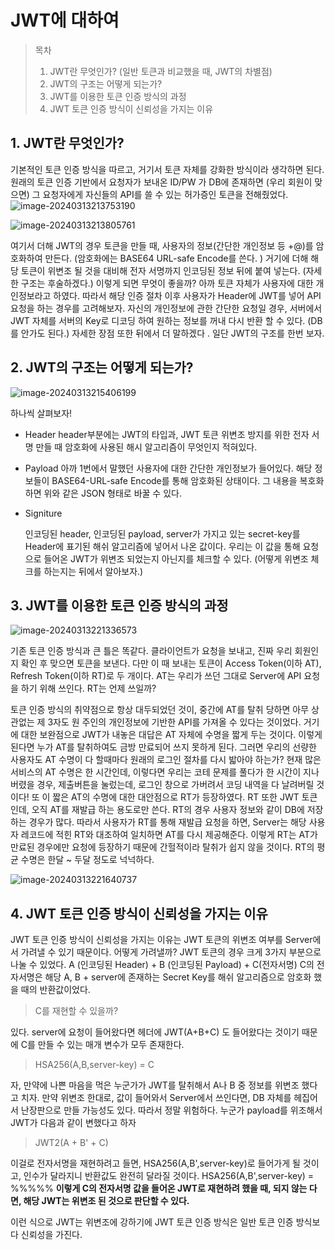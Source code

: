 # JWT에 대하여

> 목차
>
> 1. JWT란 무엇인가? (일반 토큰과 비교했을 때, JWT의 차별점)
> 2. JWT의 구조는 어떻게 되는가? 
> 3. JWT를 이용한 토큰 인증 방식의 과정 
> 4. JWT 토큰 인증 방식이 신뢰성을 가지는 이유 

## 1. JWT란 무엇인가? 

기본적인 토큰 인증 방식을 따르고, 거기서 토큰 자체를 강화한 방식이라 생각하면 된다. 원래의 토큰 인증 기반에서 요청자가 보내온 ID/PW 가 DB에 존재하면 (우리 회원이 맞으면) 그 요청자에게 자신들의 API를 쓸 수 있는 허가증인 토큰을 전해줬었다. 
![image-20240313213753190](C:\Users\SSAFY\AppData\Roaming\Typora\typora-user-images\image-20240313213753190.png)

![image-20240313213805761](C:\Users\SSAFY\AppData\Roaming\Typora\typora-user-images\image-20240313213805761.png)

여기서 더해 JWT의 경우 토큰을 만들 때, 사용자의 정보(간단한 개인정보 등 +@)를  암호화하여 만든다. (암호화에는 BASE64 URL-safe Encode를 쓴다. )  거기에 더해 해당 토큰이 위변조 될 것을 대비해 전자 서명까지 인코딩된 정보 뒤에 붙여 넣는다. (자세한 구조는 후술하겠다.) 이렇게 되면 무엇이 좋을까? 아까 토큰 자체가 사용자에 대한 개인정보라고 하였다. 따라서 해당 인증 절차 이후 사용자가 Header에 JWT를 넣어 API 요청을 하는 경우를 고려해보자. 자신의 개인정보에 관한 간단한 요청일 경우, 서버에서 JWT 자체를 서버의 Key로 디코딩 하여 원하는 정보를 꺼내 다시 반환 할 수 있다. (DB를 안가도 된다.) 자세한 장점 또한 뒤에서 더 말하겠다 . 
일단 JWT의 구조를 한번 보자. 

## 2. JWT의 구조는 어떻게 되는가? 

![image-20240313215406199](C:\Users\SSAFY\AppData\Roaming\Typora\typora-user-images\image-20240313215406199.png)

하나씩 살펴보자! 

- Header 
  header부분에는 JWT의 타입과, 
  JWT 토큰 위변조 방지를 위한 전자 서명 만들 때 암호화에 사용된 해시 알고리즘이 무엇인지 적혀있다. 

- Payload
  아까 1번에서 말했던 사용자에 대한 간단한 개인정보가 들어있다. 해당 정보들이 BASE64-URL-safe Encode를 통해 암호화된 상태이다. 그 내용을 복호화 하면 위와 같은 JSON 형태로 바꿀 수 있다.

- Signiture

  인코딩된 header, 인코딩된 payload, server가 가지고 있는 secret-key를 Header에 표기된 해쉬 알고리즘에 넣어서 나온 값이다. 우리는 이 값을 통해 요청으로 들어온 JWT가 위변조 되었는지 아닌지를 체크할 수 있다. (어떻게 위변조 체크를 하는지는 뒤에서 알아보자.)

  

 ## 3. JWT를 이용한 토큰 인증 방식의 과정

![image-20240313221336573](C:\Users\SSAFY\AppData\Roaming\Typora\typora-user-images\image-20240313221336573.png)

기존 토큰 인증 방식과 큰 틀은 똑같다. 클라이언트가 요청을 보내고, 진짜 우리 회원인지 확인 후 맞으면 토큰을 보낸다. 다만 이 때 보내는 토큰이 Access Token(이하 AT), Refresh Token(이하 RT)로 두 개이다. AT는 우리가 쓰던 그대로 Server에 API 요청을 하기 위해 쓰인다. RT는 언제 쓰일까? 

토큰 인증 방식의 취약점으로 항상 대두되었던 것이, 중간에 AT를 탈취 당하면 아무 상관없는 제 3자도 원 주인의 개인정보에 기반한 API를 가져올 수 있다는 것이었다. 거기에 대한 보완점으로 JWT가 내놓은 대답은 AT 자체에 수명을 짧게 두는 것이다. 이렇게 된다면 누가 AT를 탈취하여도 금방 만료되어 쓰지 못하게 된다. 
  그러면 우리의 선량한 사용자도 AT 수명이 다 할때마다 원래의 로그인 절차를 다시 밟아야 하는가? 현재 많은 서비스의 AT 수명은 한 시간인데, 이렇다면 우리는 코테 문제를 풀다가 한 시간이 지나버렸을 경우, 제출버튼을 눌렀는데, 로그인 창으로 가버려서 코딩 내역을 다 날려버릴 것이다! 
  또 이 짧은 AT의 수명에 대한 대안점으로 RT가 등장하였다. RT 또한 JWT 토큰인데, 오직 AT를 재발급 하는 용도로만 쓴다. RT의 경우 사용자 정보와 같이 DB에 저장하는 경우가 많다. 따라서 사용자가 RT를 통해 재발급 요청을 하면, Server는 해당 사용자 레코드에 적힌 RT와 대조하여 일치하면 AT를 다시 제공해준다. 이렇게 RT는 AT가 만료된 경우에만 요청에 등장하기 때문에 간헐적이라 탈취가 쉽지 않을 것이다. RT의 평균 수명은 한달 ~ 두달 정도로 넉넉하다. 

![image-20240313221640737](C:\Users\SSAFY\AppData\Roaming\Typora\typora-user-images\image-20240313221640737.png)

## 4. JWT 토큰 인증 방식이 신뢰성을 가지는 이유 

JWT 토큰 인증 방식이 신뢰성을 가지는 이유는 JWT 토큰의 위변조 여부를 Server에서 가려낼 수 있기 때문이다.  어떻게 가려낼까? JWT 토큰의 경우 크게 3가지 부분으로 나눌 수 있었다. 
A (인코딩된 Header) + B (인코딩된 Payload) + C(전자서명) 
C의 전자서명은 해당 A, B + server에 존재하는 Secret Key를 해쉬 알고리즘으로 암호화 했을 때의 반환값이었다. 

> C를 재현할 수 있을까? 

있다. server에 요청이 들어왔다면 헤더에 JWT(A+B+C) 도 들어왔다는 것이기 때문에 C를 만들 수 있는 매개 변수가 모두 존재한다. 

> HSA256(A,B,server-key) = C  

자, 만약에 나쁜 마음을 먹은 누군가가 JWT를 탈취해서 A나 B 중 정보를 위변조 했다고 치자. 만약 위변조 한대로, 값이 들어와서 Server에서 쓰인다면, DB 자체를 헤집어서 난장판으로 만들 가능성도 있다. 따라서 정말 위험하다. 
  누군가 payload를 위조해서 JWT가 다음과 같이 변했다고 하자 

> JWT2(A + B' + C) 

이걸로 전자서명을 재현하려고 들면, HSA256(A,B',server-key)로 들어가게 될 것이고, 인수가 달라지니 반환값도 완전히 달라질 것이다. HSA256(A,B',server-key) = %%%%% 
**이렇게 C의 전자서명 값을 들어온 JWT로 재현하려 했을 때, 되지 않는 다면, 해당 JWT는 위변조 된 것으로 판단할 수 있다.**

이런 식으로 JWT는 위변조에 강하기에 JWT 토큰 인증 방식은 일반 토큰 인증 방식보다 신뢰성을 가진다. 